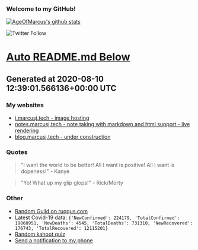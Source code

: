 
### Welcome to my GitHub!

[![AgeOfMarcus's github stats](https://github-readme-stats.vercel.app/api?username=AgeOfMarcus)](https://github.com/anuraghazra/github-readme-stats)

![Twitter Follow](https://img.shields.io/twitter/follow/pwned_by_marcus?style=for-the-badge)

# [Auto README.md Below](https://repl.it/@MarcusWeinberger/auto-git-readme)

## Generated at 2020-08-10 12:39:01.566136+00:00 UTC

### My websites

* [i.marcusj.tech - image hosting](https://i.marcusj.tech)
* [notes.marcusj.tech - note taking with markdown and html support - live rendering](https://notes.marcusj.tech)
* [blog.marcusj.tech - under construction](https://blog.marcusj.tech)

### Quotes

> "I want the world to be better! All I want is positive! All I want is dopeness!" - Kanye

> "Yo! What up my glip glops!" - Rick/Morty

### Other

* [Random Guild on ruqqus.com](https://ruqqus.com/+InterestingFacts)
* Latest Covid-19 data: `{'NewConfirmed': 224179, 'TotalConfirmed': 19860951, 'NewDeaths': 4545, 'TotalDeaths': 731310, 'NewRecovered': 176743, 'TotalRecovered': 12115201}`
* [Random kahoot quiz](https://create.kahoot.it/details/star-wars-memes/1e2bab04-cfb2-4010-b129-4e59a901a7a2)
* [Send a notification to my phone](https://maker.ifttt.com/trigger/notification/with/key/ctSGJtddpYuzo1mT-6gmRa?value1=GitHub)
